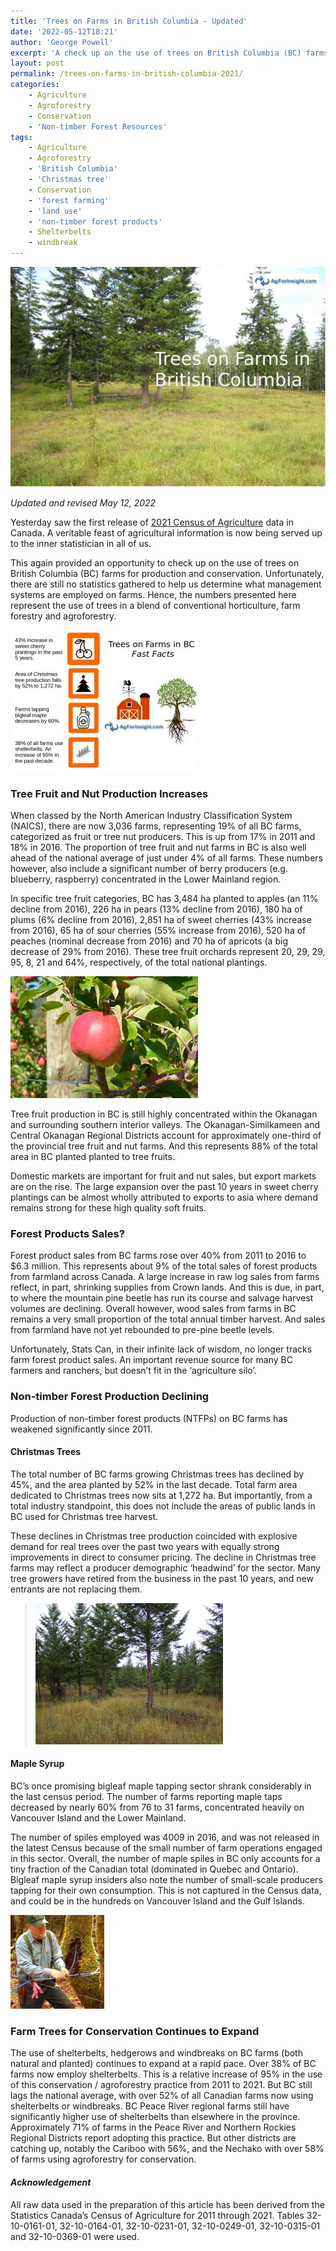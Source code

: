 ```yaml
---
title: 'Trees on Farms in British Columbia - Updated'
date: '2022-05-12T18:21'
author: 'George Powell'
excerpt: 'A check up on the use of trees on British Columbia (BC) farms for production and conservation'
layout: post
permalink: /trees-on-farms-in-british-columbia-2021/
categories:
    - Agriculture
    - Agroforestry
    - Conservation
    - 'Non-timber Forest Resources'
tags:
    - Agriculture
    - Agroforestry
    - 'British Columbia'
    - 'Christmas tree'
    - Conservation
    - 'forest farming'
    - 'land use'
    - 'non-timber forest products'
    - Shelterbelts
    - windbreak
---
```


![Trees on Farms in BC](/assets/images/trees-on-farms-in-BC-768x536.jpg)

*Updated and revised May 12, 2022*

Yesterday saw the first release of [2021 Census of Agriculture](https://www.statcan.gc.ca/en/census-agriculture) data in Canada. A veritable feast of agricultural information is now being served up to the inner statistician in all of us.

This again provided an opportunity to check up on the use of trees on British Columbia (BC) farms for production and conservation. Unfortunately, there are still no statistics gathered to help us determine what management systems are employed on farms. Hence, the numbers presented here represent the use of trees in a blend of conventional horticulture, farm forestry and agroforestry.

![Trees on Farms Infographic](/assets/images/trees-on-farms-infographic-300x226.jpg)

### **Tree Fruit and Nut Production Increases**

When classed by the North American Industry Classification System (NAICS), there are now 3,036 farms, representing 19% of all BC farms, categorized as fruit or tree nut producers. This is up from 17% in 2011 and 18% in 2016. The proportion of tree fruit and nut farms in BC is also well ahead of the national average of just under 4% of all farms. These numbers however, also include a significant number of berry producers (e.g. blueberry, raspberry) concentrated in the Lower Mainland region.

In specific tree fruit categories, BC has 3,484 ha planted to apples (an 11% decline from 2016), 226 ha in pears (13% decline from 2016), 180 ha of plums (6% decline from 2016), 2,851 ha of sweet cherries (43% increase from 2016), 65 ha of sour cherries (55% increase from 2016), 520 ha of peaches (nominal decrease from 2016) and 70 ha of apricots (a big decrease of 29% from 2016). These tree fruit orchards represent 20, 29, 29, 95, 8, 21 and 64%, respectively, of the total national plantings.

![Fruit trees](/assets/images/image-1-300x195.png)

Tree fruit production in BC is still highly concentrated within the Okanagan and surrounding southern interior valleys. The Okanagan-Similkameen and Central Okanagan Regional Districts account for approximately one-third of the provincial tree fruit and nut farms. And this represents 88% of the total area in BC planted planted to tree fruits.

Domestic markets are important for fruit and nut sales, but export markets are on the rise. The large expansion over the past 10 years in sweet cherry plantings can be almost wholly attributed to exports to asia where demand remains strong for these high quality soft fruits.

### **Forest Products Sales?**

Forest product sales from BC farms rose over 40% from 2011 to 2016 to $6.3 million. This represents about 9% of the total sales of forest products from farmland across Canada. A large increase in raw log sales from farms reflect, in part, shrinking supplies from Crown lands. And this is due, in part, to where the mountain pine beetle has run its course and salvage harvest volumes are declining. Overall however, wood sales from farms in BC remains a very small proportion of the total annual timber harvest. And sales from farmland have not yet rebounded to pre-pine beetle levels.

Unfortunately, Stats Can, in their infinite lack of wisdom, no longer tracks farm forest product sales. An important revenue source for many BC farmers and ranchers, but doesn’t fit in the ‘agriculture silo’.

### **Non-timber Forest Production Declining**

Production of non-timber forest products (NTFPs) on BC farms has weakened significantly since 2011.

#### Christmas Trees

The total number of BC farms growing Christmas trees has declined by 45%, and the area planted by 52% in the last decade. Total farm area dedicated to Christmas trees now sits at 1,272 ha. But importantly, from a total industry standpoint, this does not include the areas of public lands in BC used for Christmas tree harvest.

These declines in Christmas tree production coincided with explosive demand for real trees over the past two years with equally strong improvements in direct to consumer pricing. The decline in Christmas tree farms may reflect a producer demographic ‘headwind’ for the sector. Many tree growers have retired from the business in the past 10 years, and new entrants are not replacing them.

>![Native stand Douglas-fir Christmas trees](/assets/images/image-2-300x226.png)

#### Maple Syrup

BC’s once promising bigleaf maple tapping sector shrank considerably in the last census period. The number of farms reporting maple taps decreased by nearly 60% from 76 to 31 farms, concentrated heavily on Vancouver Island and the Lower Mainland.

The number of spiles employed was 4009 in 2016, and was not released in the latest Census because of the small number of farm operations engaged in this sector. Overall, the number of maple spiles in BC only accounts for a tiny fraction of the Canadian total (dominated in Quebec and Ontario). Bigleaf maple syrup insiders also note the number of small-scale producers tapping for their own consumption. This is not captured in the Census data, and could be in the hundreds on Vancouver Island and the Gulf Islands.

![Tapping bigleaf maple](/assets/images/image-3-150x150.png)

### **Farm Trees for Conservation Continues to Expand**

The use of shelterbelts, hedgerows and windbreaks on BC farms (both natural and planted) continues to expand at a rapid pace. Over 38% of BC farms now employ shelterbelts. This is a relative increase of 95% in the use of this conservation / agroforestry practice from 2011 to 2021. But BC still lags the national average, with over 52% of all Canadian farms now using shelterbelts or windbreaks. BC Peace River regional farms still have significantly higher use of shelterbelts than elsewhere in the province. Approximately 71% of farms in the Peace River and Northern Rockies Regional Districts report adopting this practice. But other districts are catching up, notably the Cariboo with 56%, and the Nechako with over 58% of farms using agroforestry for conservation.

#### *Acknowledgement*

All raw data used in the preparation of this article has been derived from the Statistics Canada’s Census of Agriculture for 2011 through 2021. Tables 32-10-0161-01, 32-10-0164-01, 32-10-0231-01, 32-10-0249-01, 32-10-0315-01 and 32-10-0369-01 were used.
